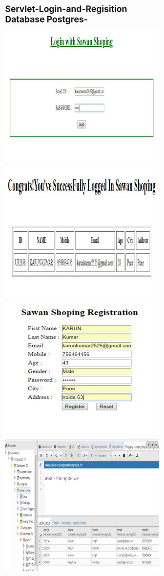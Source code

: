# Servlet-Login-and-Regisition Database Postgres-

<img src="https://raw.githubusercontent.com/springkarun/Servlet-Login-and-Regisition-/master/art/pic1.JPG"
           data-canonical-src="#" width="600" height="430" />
           
<img src="https://raw.githubusercontent.com/springkarun/Servlet-Login-and-Regisition-/master/art/pic2.JPG"
data-canonical-src="#" width="600" height="430" />

<img src="https://raw.githubusercontent.com/springkarun/Servlet-Login-and-Regisition-/master/art/pic3.JPG"
data-canonical-src="#" width="600" height="430" />

<img src="https://raw.githubusercontent.com/springkarun/Servlet-Login-and-Regisition-/master/art/pic4.JPG"
data-canonical-src="#" width="600" height="430" />

                      
